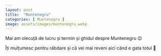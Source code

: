 ```yaml
---
layout: post
title:  "Muntenegru"
categories: [ Muntenegru ]
image: assets/images/muntenegru.webp
---
```


Mai am olecuță de lucru și termin și ghidul despre Muntenegru 😉

Îți mulțumesc pentru răbdare și că vei mai reveni aici când e gata totul 💙
